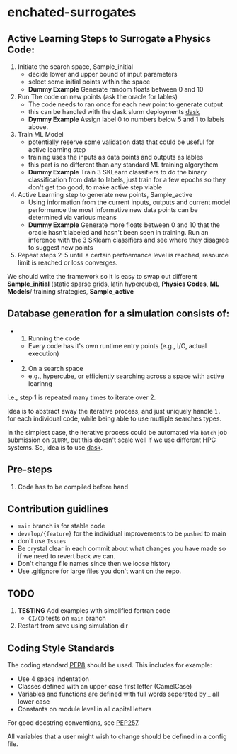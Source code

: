 # enchated-surrogates

## Active Learning Steps to Surrogate a Physics Code:
1. Initiate the search space, Sample_initial
    - decide lower and upper bound of input parameters
    - select some initial points within the space
    - **Dummy Example** Generate random floats between 0 and 10
2. Run The code on new points (ask the oracle for lables)
   - The code needs to ran once for each new point to generate output
   - this can be handled with the dask slurm deployments [dask](https://jobqueue.dask.org/en/latest/examples.html#slurm-deployments)
   - **Dymmy Example** Assign label 0 to numbers below 5 and 1 to labels above.
3. Train ML Model
    - potentially reserve some validation data that could be useful for active learning step
    - training uses the inputs as data points and outputs as lables
    - this part is no different than any standard ML training algorythem
    - **Dummy Example** Train 3 SKLearn classifiers to do the binary classification from data to labels, just train for a few epochs so they don't get too good, to make active step viable
5. Active Learning step to generate new points, Sample_active
   - Using information from the current inputs, outputs and current model performance the most informative new data points can be determined via various means
   - **Dummy Example** Generate more floats between 0 and 10 that the oracle hasn't labeled and hasn't been seen in training. Run an inference with the 3 SKlearn classifiers and see where they disagree to suggest new points
6. Repeat steps 2-5 untill a certain perfoemance level is reached, resource limit is reached or loss converges.

We should write the framework so it is easy to swap out different **Sample_initial** (static sparse grids, latin hypercube), **Physics Codes**, **ML Models**/ training strategies, **Sample_active** 

## Database generation for a simulation consists of: 

- 1. Running the code
    - Every code has it's own runtime entry points (e.g., I/O, actual execution)
- 2. On a search space
    - e.g., hypercube, or efficiently searching across a space with active learinng

i.e., step 1 is repeated many times to iterate over 2. 

Idea is to abstract away the iterative process, and just uniquely handle `1.` for each individual code, while being able to use mutliple searches types. 

In the simplest case, the iterative process could be automated via `batch` job submission on `SLURM`, but this doesn't scale well if we use different HPC systems. So, idea is to use [dask](https://jobqueue.dask.org/en/latest/examples.html#slurm-deployments). 

## Pre-steps 

1. Code has to be compiled before hand

## Contribution guidlines

- `main` branch is for stable code
- `develop/{feature}` for the individual improvements to be `pushed` to main
- don't use `Issues`
- Be crystal clear in each commit about what changes you have made so if we need to revert back we can.
- Don't change file names since then we loose history
- Use .gitignore for large files you don't want on the repo.

## TODO

1. **TESTING** Add examples with simplified fortran code
    - `CI/CD` tests on `main` branch 
2. Restart from save using simulation dir

## Coding Style Standards

The coding standard [PEP8](https://peps.python.org/pep-0008/) should be used. 
This includes for example:
- Use 4 space indentation
- Classes defined with an upper case first letter (CamelCase)
- Variables and functions are defined with full words seperated by _ all lower case
- Constants on module level in all capital letters

For good docstring conventions, see [PEP257](https://peps.python.org/pep-0257/).

All variables that a user might wish to change should be defined in a config file.





